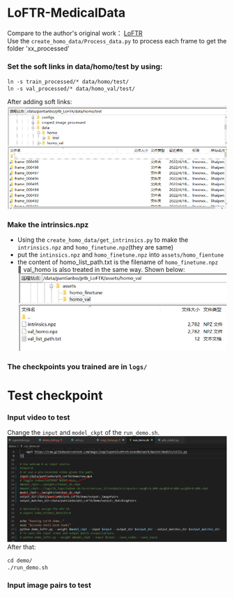 # LoFTR-MedicalData
Compare to the author's original work： [LoFTR](https://github.com/zju3dv/LoFTR#readme)  
Use the `create_homo_data/Process_data.py` to process each frame to get the folder 'xx_processed'  
### Set the soft links in data/homo/test by using:  
```shell
ln -s train_processed/* data/homo/test/
ln -s val_processed/* data/homo_val/test/
```
After adding soft links:
![demo_vid](assets/soft-links.PNG)  

### Make the intrinsics.npz  
- Using the `create_homo_data/get_intrinsics.py` to make the `intrinsics.npz` and `homo_finetune.npz`(they are same)  
- put the `intinsics.npz` and `homo_finetune.npz` into `assets/homo_fientune`  
- the content of homo_list_path.txt is the filename of `homo_finetune.npz`  
:triangular_flag_on_post: val_homo is also treated in the same way. Shown below:
![intrinsic](assets/val_intrinsic.PNG)
### The checkpoints you trained are in `logs/`
# Test checkpoint
### Input video to test  
Change the `input` and `model_ckpt` of the `run_demo.sh`.  
![demo](assets/run_demo.PNG)
After that:  
```shell
cd demo/
./run_demo.sh
```

### Input image pairs to test  
